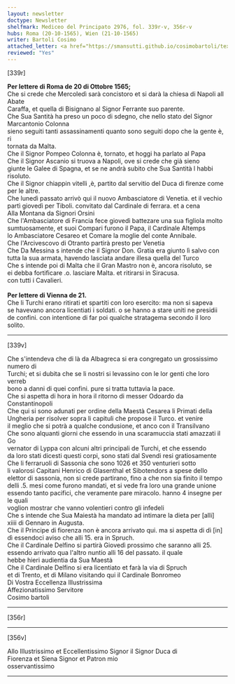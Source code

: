 ```yaml
---
layout: newsletter
doctype: Newsletter
shelfmark: Mediceo del Principato 2976, fol. 339r-v, 356r-v
hubs: Roma (20-10-1565), Wien (21-10-1565)
writer: Bartoli Cosimo
attached_letter: <a href="https://smansutti.github.io/cosimobartoli/texts/2976_137/">2976_137</a>
reviewed: "Yes"
---
```


[339r]  
  
  
<strong>Per lettere di Roma de 20 di Ottobre 1565;</strong>  
Che si crede che Mercoledì sarà concistoro et si darà la chiesa di Napoli all Abate  
Caraffa, et quella di Bisignano al Signor Ferrante suo parente.  
Che Sua Santità ha preso un poco di sdegno, che nello stato del Signor Marcantonio Colonna  
sieno seguiti tanti assassinamenti quanto sono seguiti dopo che la gente è, ri  
tornata da Malta.  
Che il Signor Pompeo Colonna è, tornato, et hoggi ha parlato al Papa  
Che il Signor Ascanio si truova a Napoli, ove si crede che già sieno  
giunte le Galee di Spagna, et se ne andrà subito che Sua Santità l habbi  
risoluto.  
Che il Signor chiappin vitelli ,è, partito dal servitio del Duca di firenze come per le altre.  
Che lunedì passato arrivò qui il nuovo Ambasciatore di Venetia. et il vechio  
partì giovedì per Tiboli. convitato dal Cardinale di ferrara. et a cena  
Alla Montana da Signori Orsini  
Che l'Ambasciatore di Francia fece giovedì battezare una sua figliola molto  
sumtuosamente, et suoi Compari furono il Papa, il Cardinale Altemps  
lo Ambasciatore Cesareo et Comare la moglie del conte Annibale.  
Che l'Arcivescovo di Otranto partirà presto per Venetia  
Che Da Messina s intende che il Signor Don. Gratia era giunto lì salvo con  
tutta la sua armata, havendo lasciata andare illesa quella del Turco  
Che s intende poi di Malta che il Gran Mastro non è, ancora risoluto, se  
ei debba fortificare .o. lasciare Malta. et ritirarsi in Siracusa.  
con tutti i Cavalieri.  
<br/><strong>Per lettere di Vienna de 21.</strong>  
Che li Turchi erano ritirati et spartiti con loro esercito: ma non si sapeva  
se havevano ancora licentiati i soldati. o se hanno a stare uniti ne presidii  
de confini. con intentione di far poi qualche stratagema secondo il loro solito.  
  
---  

[339v]  
  
  
Che s'intendeva che di là da Albagreca si era congregato un grossissimo numero di  
Turchi; et si dubita che se li nostri si levassino con le lor genti che loro verreb  
bono a danni di quei confini. pure si tratta tuttavia la pace.  
Che si aspetta di hora in hora il ritorno di messer Odoardo da Constantinopoli  
Che qui si sono adunati per ordine della Maestà Cesarea li Primati della  
Ungheria per risolver sopra li capituli che propose il Turco. et venire  
il meglio che si potrà a qualche condusione, et anco con il Transilvano  
Che sono alquanti giorni che essendo in una scaramuccia stati amazzati il Go  
vernator di Lyppa con alcuni altri principali de Turchi, et che essendo  
da loro stati dicesti questi corpi, sono stati dal Svendi resi gratiosamente  
Che li ferraruoli di Sassonia che sono 1026 et 350 venturieri sotto  
li valorosi Capitani Henrico di Glasenthal et Sibotendors a spese dello  
elettor di sassonia, non si crede partirano, fino a che non sia finito il tempo  
delli .5. mesi come furono mandati, et si vede fra loro una grande unione  
essendo tanto pacifici, che veramente pare miracolo. hanno 4 insegne per le quali  
voglion mostrar che vanno volentieri contro gli infedeli  
Che s intende che Sua Maiestà ha mandato ad intimare la dieta per [alli]  
xiiii di Gennaro in Augusta.  
Che il Principe di fiorenza non è ancora arrivato qui. ma si aspetta di dì [in]  
dì essendoci aviso che alli 15. era in Spruch.  
Che il Cardinale Delfino si partirà Giovedì prossimo che saranno alli 25.  
essendo arrivato qua l'altro nuntio alli 16 del passato. il quale  
hebbe hieri audientia da Sua Maestà  
Che il Cardinale Delfino si era licentiato et farà la via di Spruch  
et di Trento, et di Milano visitando qui il Cardinale Bonromeo  
Di Vostra Eccellenza Illustrissima  
Affezionatissimo Servitore  
Cosimo bartoli  
  
---  

[356r]  
  
  
  
---  

[356v]  
  
  
Allo Illustrissimo et Eccellentissimo Signor il Signor Duca di  
Fiorenza et Siena Signor et Patron mio  
osservantissimo  
  
---  


